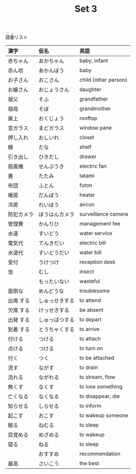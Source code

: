 ﻿---
layout: default
title: Set 3
parent: N4 Vocabulary List
grand_parent: <ruby>語彙<rt>ごい</rt></ruby> Vocabulary
nav_order: 3
---

<ruby>語彙<rt>ごい</rt></ruby>リスト

| 漢字       | 仮名           | 英語                 |
|:---------- |:-------------- |:-------------------- |
| 赤ちゃん   | あかちゃん     | baby, infant         |
| 赤ん坊     | あかんぼう     | baby                 |
| お子さん   | おこさん       | child (other person) |
| お嬢さん   | おじょうさん   | daughter             |
| 祖父       | そふ           | grandfather          |
| 祖母       | そぼ           | grandmother          |
| 屋上       | おくじょう     | rooftop              |
| 窓ガラス   | まどガラス     | window pane          |
| 押し入れ   | おしいれ       | closet               |
| 棚         | たな           | shelf                |
| 引き出し   | ひきだし       | drawer               |
| 扇風機     | せんぷうき     | electric fan         |
| 畳         | たたみ         | tatami               |
| 布団       | ふとん         | futon                |
| 暖房       | だんぼう       | heater               |
| 冷房       | れいぼう       | aircon               |
| 防犯カメラ | ぼうはんカメラ | surveillance camera  |
| 管理費     | かんりひ       | management fee       |
| 水道       | すいどう       | water service        |
| 電気代     | でんきだい     | electric bill        |
| 水道代     | すいどうだい   | water bill           |
| 受付       | うけつけ       | reception desk       |
| 虫         | むし           | insect               |
|            | もったいない   | wasteful             |
| 面倒な     | めんどうな     | troublesome          |
| 出席 する  | しゅっせきする | to attend            |
| 欠席 する  | けっせきする   | be absent            |
| 出発 する  | しゅっぱつする | to depart            |
| 到着 する  | とうちゃくする | to arrive            |
| 付ける     | つける         | to attach            |
| 点ける     | つける         | to turn on           |
| 付く       | つく           | to be attached       |
| 流す       | ながす         | to drain             |
| 流れる     | ながれる       | to stream, flow      |
| 無くす     | なくす         | to lose something    |
| 亡くなる   | なくなる       | to disappear, die    |
| 知らせる   | しらせる       | to inform            |
| 起こす     | おこす         | to wakeup someone    |
| 眠る       | ねむる         | to sleep             |
| 目覚める   | めざめる       | to wakeup            |
| 寝る       | ねる           | to sleep             |
|            | おすすめ       | recommendation       |
| 最高       | さいこう       | the best             |
